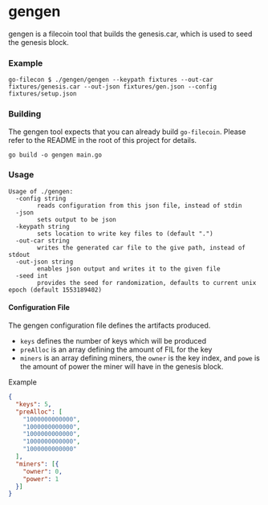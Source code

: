 # gengen

gengen is a filecoin tool that builds the genesis.car, which is used to seed the
genesis block.

### Example

```
go-filecon $ ./gengen/gengen --keypath fixtures --out-car fixtures/genesis.car --out-json fixtures/gen.json --config fixtures/setup.json
```

### Building

The gengen tool expects that you can already build `go-filecoin`. Please refer
to the README in the root of this project for details.

```
go build -o gengen main.go
```

### Usage

```
Usage of ./gengen:
  -config string
    	reads configuration from this json file, instead of stdin
  -json
    	sets output to be json
  -keypath string
    	sets location to write key files to (default ".")
  -out-car string
    	writes the generated car file to the give path, instead of stdout
  -out-json string
    	enables json output and writes it to the given file
  -seed int
    	provides the seed for randomization, defaults to current unix epoch (default 1553189402)
```

#### Configuration File

The gengen configuration file defines the artifacts produced.

- `keys` defines the number of keys which will be produced
- `preAlloc` is an array defining the amount of FIL for the key
- `miners` is an array defining miners, the `owner` is the key index, and `powe` is the amount of power the miner will have in the genesis block.

Example

```json
{
  "keys": 5,
  "preAlloc": [
    "1000000000000",
    "1000000000000",
    "1000000000000",
    "1000000000000",
    "1000000000000"
  ],
  "miners": [{
    "owner": 0,
    "power": 1
  }]
}
```
